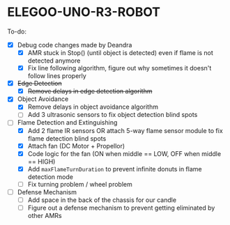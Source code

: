# ELEGOO-UNO-R3-ROBOT

To-do:
* [x] Debug code changes made by Deandra
  * [x] AMR stuck in Stop() (until object is detected) even if flame is not detected anymore
  * [x] Fix line following algorithm, figure out why sometimes it doesn't follow lines properly
* [x] ~~Edge Detection~~
  * [x] ~~Remove delays in edge detection algorithm~~
* [x] Object Avoidance
  * [x] Remove delays in object avoidance algorithm
  * [ ] Add 3 ultrasonic sensors to fix object detection blind spots
* [ ] Flame Detection and Extinguishing
  * [x] Add 2 flame IR sensors OR attach 5-way flame sensor module to fix flame detection blind spots
  * [x] Attach fan (DC Motor + Propellor)
  * [x] Code logic for the fan (ON when middle == LOW, OFF when middle == HIGH) 
  * [x] Add ```maxFlameTurnDuration``` to prevent infinite donuts in flame detection mode
  * [ ] Fix turning problem / wheel problem
* [ ] Defense Mechanism
  * [ ] Add space in the back of the chassis for our candle
  * [ ] Figure out a defense mechanism to prevent getting eliminated by other AMRs

